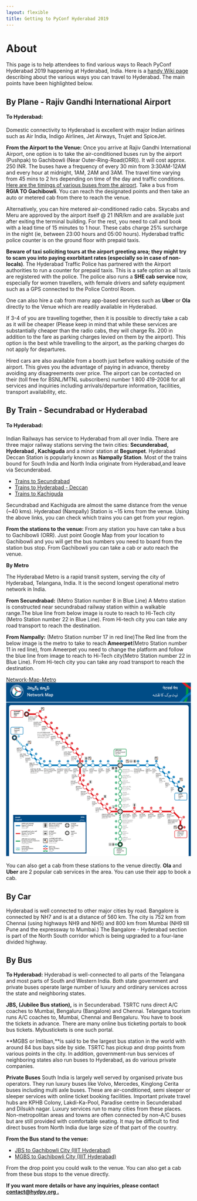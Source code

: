 ```yaml
---
layout: flexible
title: Getting to PyConf Hyderabad 2019
---
```

# About

This page is to help attendees to find various ways to Reach PyConf Hyderabad 2019 happening at Hyderabad, India. Here is a [handy Wiki page](https://wikitravel.org/en/Hyderabad#Get_in) describing about the various ways you can travel to Hyderabad. The main points have been highlighted below.

## By Plane - Rajiv Gandhi International Airport

#### To Hyderabad:

 Domestic connectivity to Hyderabad is excellent with major Indian airlines such as Air India, Indigo Airlines, Jet Airways, Trujet and SpiceJet.

**From the Airport to the Venue:** Once you arrive at Rajiv Gandhi International Airport, one option is to take the air-conditioned buses run by the airport (Pushpak) to Gachibowli (Near Outer-Ring-Road(ORR)). It will cost approx. 250 INR. The buses have a frequency of every 30 min from 3:30AM-12AM and every hour at midnight, 1AM, 2AM and 3AM. The travel time varying from 45 mins to 2 hrs depending on time of the day and traffic conditions. [Here are the timings of various buses from the airport](http://www.hyderabad.aero/to-from-airport.aspx). Take a bus from **RGIA TO Gachibowli**. You can reach the designated points and then take an auto or metered cab from there to reach the venue.

Alternatively, you can hire metered air-conditioned radio cabs. Skycabs and Meru are approved by the airport itself @ 21 INR/km and are available just after exiting the terminal building. For the rest, you need to call and book with a lead time of 15 minutes to 1 hour. These cabs charge 25% surcharge in the night (ie, between 23:00 hours and 05:00 hours). Hyderabad traffic police counter is on the ground floor with prepaid taxis.

**Beware of taxi soliciting tours at the airport greeting area; they might try to scam you into paying exorbitant rates (especially so in case of non-locals)**. The Hyderabad Traffic Police has partnered with the Airport authorities to run a counter for prepaid taxis. This is a safe option as all taxis are registered with the police. The police also runs a **SHE cab service** now, especially for women travellers, with female drivers and safety equipment such as a GPS connected to the Police Control Room.

One can also hire a cab from many app-based services such as **Uber** or **Ola** directly to the Venue which are readily available in Hyderabad.

If 3-4 of you are travelling together, then it is possible to directly take a cab as it will be cheaper (Please keep in mind that while these services are substantially cheaper than the radio cabs, they will charge Rs. 200 in addition to the fare as parking charges levied on them by the airport). This option is the best while travelling to the airport, as the parking charges do not apply for departures.

Hired cars are also available from a booth just before walking outside of the airport. This gives you the advantage of paying in advance, thereby avoiding any disagreements over price. The airport can be contacted on their (toll free for BSNL/MTNL subscribers) number 1 800 419-2008 for all services and inquiries including arrivals/departure information, facilities, transport availability, etc.

## By Train - Secundrabad or Hyderabad

#### To Hyderabad:

Indian Railways has service to Hyderabad from all over India. There are three major railway stations serving the twin cities: **Secunderabad, Hyderabad , Kachiguda** and a minor station at **Begumpet**. Hyderabad Deccan Station is popularly known as **Nampally Station**. Most of the trains bound for South India and North India originate from Hyderabad,and leave via Secunderabad.

* [Trains to Secundrabad](https://trainspy.com/static/station/(SC)SECUNDERABAD-JN)
* [Trains to Hyderabad - Deccan](http://trainspy.com/static/station/(HYB)HYDERABAD-DECAN)
* [Trains to Kachiguda](http://trainspy.com/static/station/(KCG)KACHEGUDA)

Secundrabad and Kachiguda are almost the same distance from the venue (~40 kms). Hyderabad (Nampally) Station is ~15 kms from the venue. Using the above links, you can check which trains you can get from your region.

**From the stations to the venue:**
From any station you have can take a bus to Gachibowli (ORR). Just point Google Map from your location to Gachibowli and you will get the bus numbers you need to board from the station bus stop. From Gachibowli you can take a cab or auto reach the venue.

**By Metro**

The Hyderabad Metro is a rapid transit system, serving the city of Hyderabad, Telangana, India. It is the second longest operational metro network in India.

**From Secundrabad:** (Metro Station number 8 in Blue Line) A Metro station is constructed near secundrabad railway station within a walkable range.The  blue line from below image is route to reach to Hi-Tech city (Metro Station number 22 in Blue Line). From Hi-tech city you can take any road transport to reach the destination.

**From Nampally:** (Metro Station number 17 in red line)The Red line from the below image is the metro to take to reach **Ameerpet**(Metro Station number 11 in red line), from Ameerpet you need to change the platform and follow the blue line from image to reach to Hi-Tech city(Metro Station number 22 in Blue Line). From Hi-tech city you can take any road transport to reach the destination.

[Network-Map-Metro](https://www.ltmetro.com/metro-network-map/)
![alt text](./metro.png)

You can also get a cab from these stations to the venue directly. **Ola** and **Uber** are 2 popular cab services in the area. You can use their app to book a cab.

## By Car

Hyderabad is well connected to other major cities by road. Bangalore is connected by NH7 and is at a distance of 560 km. The city is 752 km from Chennai (using highways NH9 and NH5) and 800 km from Mumbai (NH9 till Pune and the expressway to Mumbai.) The Bangalore - Hyderabad section is part of the North South corridor which is being upgraded to a four-lane divided highway.

## By Bus

**To Hyderabad:** Hyderabad is well-connected to all parts of the Telangana and most parts of South and Western India. Both state government and private buses operate large number of luxury and ordinary services across the state and neighboring states.

**JBS, (Jubilee Bus station),** is in Secunderabad. TSRTC runs direct A/C coaches to Mumbai, Bengaluru (Bangalore) and Chennai. Telangana tourism runs A/C coaches to, Mumbai, Chennai and Bengaluru. You have to book the tickets in advance. There are many online bus ticketing portals to book bus tickets. Mybustickets is one such portal.

**MGBS or Imliban,**is said to be the largest bus station in the world with around 84 bus bays side by side. TSRTC has pickup and drop points from various points in the city. In addition, government-run bus services of neighboring states also run buses to Hyderabad, as do various private companies.

**Private Buses** South India is largely well served by organised private bus operators. They run luxury buses like Volvo, Mercedes, Kinglong Cerita buses including multi axle buses. These are air-conditioned, semi sleeper or sleeper services with online ticket booking facilities. Important private travel hubs are KPHB Colony, Lakdi-Ka-Pool, Paradise centre in Secunderabad and Dilsukh nagar. Luxury services run to many cities from these places. Non-metropolitan areas and towns are often connected by non-A/C buses but are still provided with comfortable seating.
It may be difficult to find direct buses from North India due large size of that part of the country.

**From the Bus stand to the venue:**
* [JBS to Gachibowli City (IIIT Hyderabad)](https://www.google.co.in/maps/dir/Jubilee+Bus+Station,+Gandhi+Nagar,+Nehru+Nagar+Colony,+West+Marredpally,+Secunderabad,+Telangana+500026/Bus+stop+IIITH,+Old+Mumbai+Highway,+TCS+Synergy+park,+Indian+Immunologicals+Colony,+Gachibowli,+Hyderabad,+Telangana/@17.4151085,78.3937167,13z/data=!3m1!4b1!4m14!4m13!1m5!1m1!1s0x3bcb9a3e20505cdb:0xa6d0eb22d13169c6!2m2!1d78.4981525!2d17.4477577!1m5!1m1!1s0x3bcb935d9dcbf001:0x88b77ba3e0599247!2m2!1d78.3511163!2d17.4464139!3e3)
* [MGBS to Gachibowli City (IIIT Hyderabad)](https://www.google.co.in/maps/dir/MGBS+Bus+Stand,+Gowliguda+North,+Gowliguda,+Hyderabad,+Telangana/Bus+stop+IIITH,+Old+Mumbai+Highway,+TCS+Synergy+park,+Indian+Immunologicals+Colony,+Gachibowli,+Hyderabad,+Telangana/@17.4122356,78.3829749,13z/data=!3m1!4b1!4m14!4m13!1m5!1m1!1s0x3bcb982d09e67201:0x22cc2ebd6842c8be!2m2!1d78.4842753!2d17.3787197!1m5!1m1!1s0x3bcb935d9dcbf001:0x88b77ba3e0599247!2m2!1d78.3511163!2d17.4464139!3e3)

From the drop point you could walk to the venue.
You can also get a cab from these bus stops to the venue directly.

**If you want more details or have any inquiries, please contact <u>contact@hydpy.org .</u>**